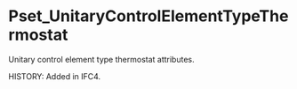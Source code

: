 # Pset_UnitaryControlElementTypeThermostat

Unitary control element type thermostat attributes.
<!-- end of short definition -->
 HISTORY: Added in IFC4.
